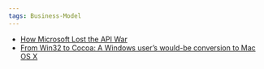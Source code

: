 ```yaml
---
tags: Business-Model
---
```

* [How Microsoft Lost the API War](https://www.joelonsoftware.com/2004/06/13/how-microsoft-lost-the-api-war/)
* [From Win32 to Cocoa: A Windows user’s would-be conversion to Mac OS X](https://arstechnica.com/gadgets/2018/05/what-microsoft-could-learn-from-apple/)
